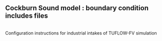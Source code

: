 ## Cockburn Sound model : boundary condition includes files

<br>
Configuration instructions for industrial intakes of TUFLOW-FV simulation
